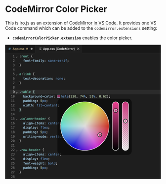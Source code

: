 # CodeMirror Color Picker

This is [iro.js](https://iro.js.org/) as an extension of [CodeMirror in VS Code](https://github.com/samestep/codemirror-vscode). It provides one VS Code command which can be added to the `codemirror.extensions` setting:

- **`codemirrorColorPicker.extension`** enables the color picker.

![screenshot](/images/color.png)
